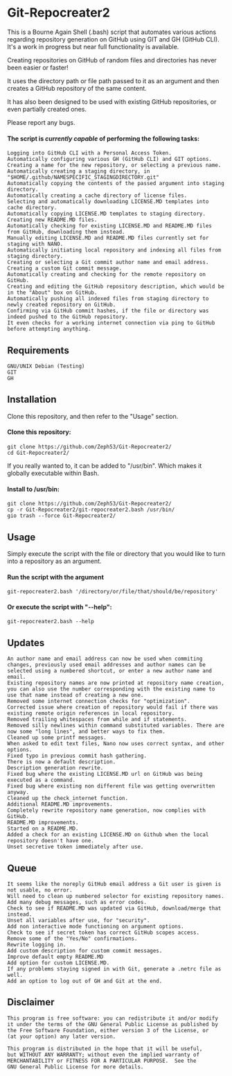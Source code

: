 # Git-Repocreater2  
This is a Bourne Again Shell (.bash) script that automates various actions regarding repository generation on GitHub using GIT and GH (GitHub CLI). It's a work in progress but near full functionality is available.  

Creating repositories on GitHub of random files and directories has never been easier or faster!  

It uses the directory path or file path passed to it as an argument and then creates a GitHub repository of the same content.  

It has also been designed to be used with existing GitHub repositories, or even partially created ones.  

Please report any bugs.  
#### The script is *currently capable* of performing the following tasks:  
    Logging into GitHub CLI with a Personal Access Token.
    Automatically configuring various GH (GitHub CLI) and GIT options.
    Creating a name for the new repository, or selecting a previous name.
    Automatically creating a staging directory, in "$HOME/.github/NAMESPECIFIC_STAGINGDIRECTORY.git"
    Automatically copying the contents of the passed argument into staging directory.
    Automatically creating a cache directory of license files.
    Selecting and automatically downloading LICENSE.MD templates into cache directory.
    Automatically copying LICENSE.MD templates to staging directory.
    Creating new README.MD files.
    Automatically checking for existing LICENSE.MD and README.MD files from GitHub, downloading them instead.
    Manually editing LICENSE.MD and README.MD files currently set for staging with NANO.
    Automatically initiating local repository and indexing all files from staging directory.
    Creating or selecting a Git commit author name and email address.
    Creating a custom Git commit message.
    Automatically creating and checking for the remote repository on GitHub.
    Creating and editing the GitHub repository description, which would be in the "About" box on GitHub.
    Automatically pushing all indexed files from staging directory to newly created repository on GitHub.
    Confirming via GitHub commit hashes, if the file or directory was indeed pushed to the GitHub repository.
    It even checks for a working internet connection via ping to GitHub before attempting anything.

## Requirements  
    GNU/UNIX Debian (Testing)
    GIT
    GH

## Installation  
Clone this repository, and then refer to the "Usage" section.  
#### Clone this repository:  
    git clone https://github.com/Zeph53/Git-Repocreater2/
    cd Git-Repocreater2/
If you really wanted to, it can be added to "/usr/bin". Which makes it globally executable within Bash.  
#### Install to /usr/bin:  
    git clone https://github.com/Zeph53/Git-Repocreater2/
    cp -r Git-Repocreater2/git-repocreater2.bash /usr/bin/
    gio trash --force Git-Repocreater2/

## Usage  
Simply execute the script with the file or directory that you would like to turn into a repository as an argument.  
#### Run the script with the argument  
    git-repocreater2.bash '/directory/or/file/that/should/be/repository'
#### Or execute the script with "--help":  
    git-repocreater2.bash --help  

## Updates  
    An author name and email address can now be used when commiting changes, previously used email addresses and author names can be selected using a numbered shortcut, or enter a new author name and email.
    Existing repository names are now printed at repository name creation, you can also use the number corresponding with the existing name to use that name instead of creating a new one.
    Removed some internet connection checks for "optimization".
    Corrected issue where creation of repository would fail if there was existing remote origin references in local repository.
    Removed trailing whitespaces from while and if statements.
    Removed silly newlines within command substituted variables. There are now some "long lines", and better ways to fix them.
    Cleaned up some printf messages.
    When asked to edit text files, Nano now uses correct syntax, and other options.
    Fixed typo in previous commit hash gathering.
    There is now a default description.
    Description generation rewrite.
    Fixed bug where the existing LICENSE.MD url on GitHub was being executed as a command.
    Fixed bug where existing non different file was getting overwritten anyway.
    Cleaned up the check_internet function.
    Additional README.MD improvements.
    Completely rewrite repository name generation, now complies with GitHub.
    README.MD improvements.
    Started on a README.MD.
    Added a check for an existing LICENSE.MD on Github when the local repository doesn't have one.
    Unset secretive token immediately after use.
## Queue  
    It seems like the noreply GitHub email address a Git user is given is not usable, no error.
    Will need to clean up numbered selector for existing repository names.
    Add many debug messages, such as error codes.
    Check to see if README.MD was updated via GitHub, download/merge that instead.
    Unset all variables after use, for "security".
    Add non interactive mode functioning on argument options.
    Check to see if secret token has correct GitHub scopes access.
    Remove some of the "Yes/No" confirmations.
    Rewrite logging in. 
    Add custom description for custom commit messages.
    Improve default empty README.MD
    Add option for custom LICENSE.MD.
    If any problems staying signed in with Git, generate a .netrc file as well.
    Add an option to log out of GH and Git at the end.

## Disclaimer  
    This program is free software: you can redistribute it and/or modify
    it under the terms of the GNU General Public License as published by
    the Free Software Foundation, either version 3 of the License, or
    (at your option) any later version.

    This program is distributed in the hope that it will be useful,
    but WITHOUT ANY WARRANTY; without even the implied warranty of
    MERCHANTABILITY or FITNESS FOR A PARTICULAR PURPOSE.  See the
    GNU General Public License for more details.
